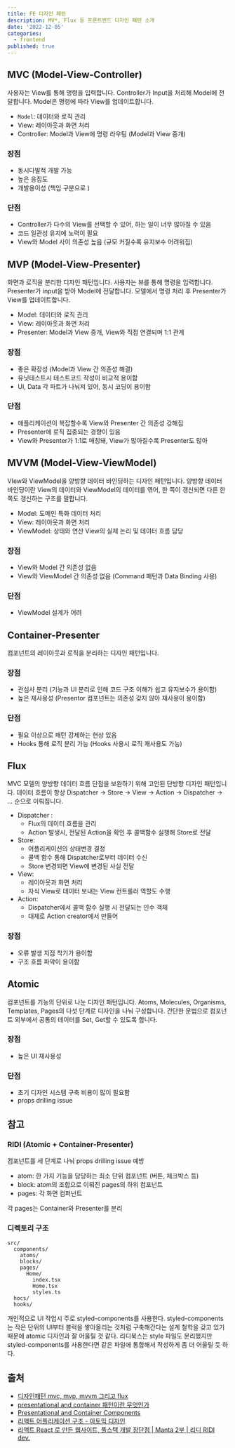 ```yaml
---
title: FE 디자인 패턴
description: MV*, Flux 등 프론트엔드 디자인 패턴 소개
date: '2022-12-05'
categories:
  - frontend
published: true
---
```


## MVC (Model-View-Controller)
사용자는 View를 통해 명령을 입력합니다. Controller가 Input을 처리해 Model에 전달합니다. Model은 명령에 따라 View를 업데이트합니다.

- `Model`: 데이터와 로직 관리
- View: 레이아웃과 화면 처리
- Controller: Model과 View에 명령 라우팅 (Model과 View 중개)

### 장점
- 동시다발적 개발 가능
- 높은 응집도
- 개발용이성 (책임 구분으로 )

### 단점
- Controller가 다수의 View를 선택할 수 있어, 하는 일이 너무 많아질 수 있음
- 코드 일관성 유지에 노력이 필요
- View와 Model 사이 의존성 높음 (규모 커질수록 유지보수 어려워짐)

## MVP (Model-View-Presenter)
화면과 로직을 분리한 디자인 패턴입니다.
사용자는 뷰를 통해 명령을 입력합니다. Presenter가 input을 받아 Model에 전달합니다. 모델에서 명령 처리 후 Presenter가 View를 업데이트합니다.
- Model: 데이터와 로직 관리
- View: 레이아웃과 화면 처리
- Presenter: Model과 View 중개, View와 직접 연결되며 1:1 관계

### 장점
- 좋은 확장성 (Model과 View 간 의존성 해결)
- 유닛테스트시 테스트코드 작성이 비교적 용이함
- UI, Data 각 파트가 나눠져 있어, 동시 코딩이 용이함

### 단점
- 애플리케이션이 복잡할수록 View와 Presenter 간 의존성 강해짐
- Presenter에 로직 집중되는 경향이 있음
- View와 Presenter가 1:1로 매칭돼, View가 많아질수록 Presenter도 많아


## MVVM (Model-View-ViewModel)
VIew와 ViewModel을 양방향 데이터 바인딩하는 디자인 패턴입니다.
양방향 데이터 바인딩이란 View의 데이터와 ViewModel의 데이터를 엮어, 한 쪽이 갱신되면 다른 한쪽도 갱신하는 구조를 말합니다.

- Model: 도메인 특화 데이터 처리
- View: 레이아웃과 화면 처리
- ViewModel: 상태와 연산 View의 실제 논리 및 데이터 흐름 담당

### 장점
- View와 Model 간 의존성 없음
- View와 ViewModel 간 의존성 없음 (Command 패턴과 Data Binding 사용)

### 단점
-  ViewModel 설계가 어려


## Container-Presenter
컴포넌트의 레이아웃과 로직을 분리하는 디자인 패턴입니다.

### 장점
- 관심사 분리 (기능과 UI 분리로 인해 코드 구조 이해가 쉽고 유지보수가 용이함)
- 높은 재사용성 (Presentor 컴포넌트는 의존성 갖지 않아 재사용이 용이함)

### 단점
- 필요 이상으로 패턴 강제하는 현상 있음
- Hooks 통해 로직 분리 가능 (Hooks 사용시 로직 재사용도 가능)


## Flux
MVC 모델의 양방향 데이터 흐름 단점을 보완하기 위해 고안된 단방향 디자인 패턴입니다.
데이터 흐름이 항상 Dispatcher → Store → View → Action → Dispatcher → ... 순으로 이뤄집니다.

- Dispatcher :
	- Flux의 데이터 흐름을 관리
	- Action 발생시, 전달된 Action을 확인 후 콜백함수 실행해 Store로 전달
- Store:
	- 어플리케이션의 상태변경 결정
	- 콜백 함수 통해 Dispatcher로부터 데이터 수신
	- Store 변경되면 View에 변경된 사실 전달
- View:
	- 레이아웃과 화면 처리
	- 자식 View로 데이터 보내는 View 컨트롤러 역할도 수행
- Action:
	- Dispatcher에서 콜백 함수 실행 시 전달되는 인수 객체
	- 대체로 Action creator에서 만들어

### 장점
- 오류 발생 지점 착기가 용이함
- 구조 흐름 파악이 용이함


## Atomic
컴포넌트를 기능의 단위로 나눈 디자인 패턴입니다.
Atoms, Molecules, Organisms, Templates, Pages의 다섯 단계로 디자인을 나눠 구성합니다.
간단한 문법으로 컴포넌트 외부에서 공통의 데이터를 Set, Get할 수 있도록 합니다.

### 장점
- 높은 UI 재사용성

### 단점
- 초기 디자인 시스템 구축 비용이 많이 필요함
- props drilling issue


## 참고
### RIDI (Atomic + Container-Presenter)

컴포넌트를 세 단계로 나눠 props drilling issue 예방
- atom: 한 가지 기능을 담당하는 최소 단위 컴포넌트 (버튼, 체크박스 등)
- block: atom의 조합으로 이뤄진 pages의 하위 컴포넌트
- pages: 각 화면 컴퍼넌트

각 pages는 Container와 Presenter를 분리

### 디렉토리 구조
```
src/
  components/
    atoms/
    blocks/
    pages/
      Home/
        index.tsx
        Home.tsx
        styles.ts
  hocs/
  hooks/
```



개인적으로 UI 작업시 주로 styled-components를 사용한다.
styled-components는 작은 단위의 UI부터 블럭을 쌓아올리는 것처럼 구축해간다는 설계 철학을 갖고 있기 때문에 atomic 디자인과 잘 어울릴 것 같다.
리디북스는 style 파일도 분리했지만 styled-components를 사용한다면 같은 파일에 통합해서 작성하게 좀 더 어울릴 듯 하다.


## 출처
- [디자인패턴 mvc, mvp, mvvm 그리고 flux](https://velog.io/@pica_pica/%EB%94%94%EC%9E%90%EC%9D%B8%ED%8C%A8%ED%84%B4-mvc-mvp-mvvm-%EA%B7%B8%EB%A6%AC%EA%B3%A0-flux)
- [presentational and container 패턴이란 무엇인가](https://tecoble.techcourse.co.kr/post/2021-04-26-presentational-and-container/)
- [Presentational and Container Components](https://medium.com/@dan_abramov/smart-and-dumb-components-7ca2f9a7c7d0)
- [리액트 어플리케이션 구조 - 아토믹 디자인](https://ui.toast.com/weekly-pick/ko_20200213)
- [리액트 React 로 만든 웹사이트, 풀스택 개발 장단점 | Manta 2부 | 리디 RIDI dev.](https://www.youtube.com/watch?v=exf4enLbVm4)
